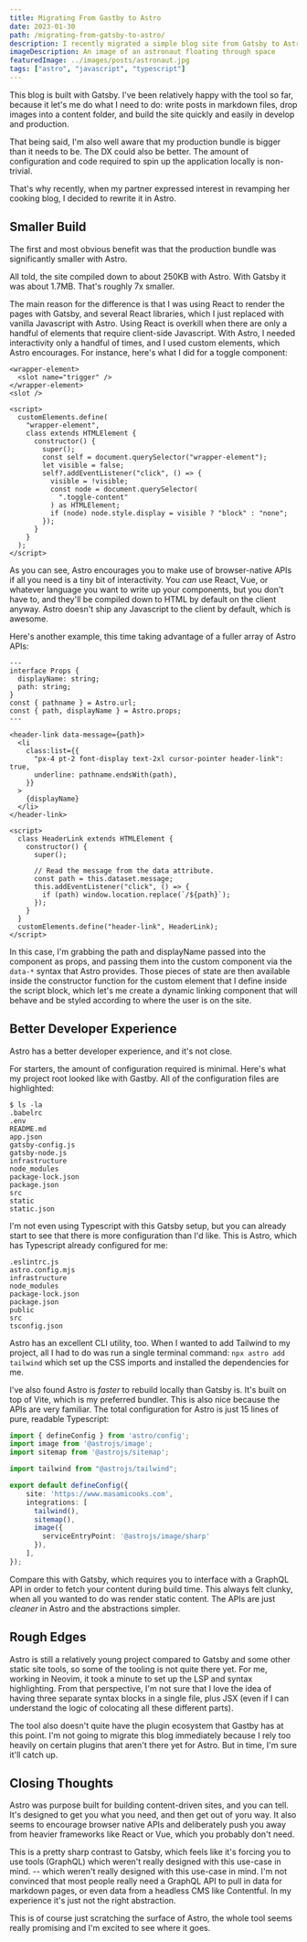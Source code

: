 ```yaml
---
title: Migrating From Gastby to Astro
date: 2023-01-30
path: /migrating-from-gatsby-to-astro/
description: I recently migrated a simple blog site from Gatsby to Astro, and was glad I did. Here are my takeaways.
imageDescription: An image of an astronaut floating through space
featuredImage: ../images/posts/astronaut.jpg
tags: ["astro", "javascript", "typescript"]
---
```


This blog is built with Gatsby. I've been relatively happy with the tool so far, because it let's me do what I need to do: write posts in markdown files, drop images into a content folder, and build the site quickly and easily in develop and production.

That being said, I'm also well aware that my production bundle is bigger than it needs to be. The DX could also be better. The amount of configuration and code required to spin up the application locally is non-trivial.

That's why recently, when my partner expressed interest in revamping her cooking blog, I decided to rewrite it in Astro.

## Smaller Build

The first and most obvious benefit was that the production bundle was significantly smaller with Astro. 

All told, the site compiled down to about 250KB with Astro. With Gatsby it was about 1.7MB. That's roughly 7x smaller.

The main reason for the difference is that I was using React to render the pages with Gatsby, and several React libraries, which I just replaced with vanilla Javascript with Astro. Using React is overkill when there are only a handful of elements that require client-side Javascript. With Astro, I needed interactivity only a handful of times, and I used custom elements, which Astro encourages. For instance, here's what I did for a toggle component:

```html:title=Toggle.astro
<wrapper-element>
  <slot name="trigger" />
</wrapper-element>
<slot />

<script>
  customElements.define(
    "wrapper-element",
    class extends HTMLElement {
      constructor() {
        super();
        const self = document.querySelector("wrapper-element");
        let visible = false;
        self?.addEventListener("click", () => {
          visible = !visible;
          const node = document.querySelector(
            ".toggle-content"
          ) as HTMLElement;
          if (node) node.style.display = visible ? "block" : "none";
        });
      }
    }
  );
</script>
```

As you can see, Astro encourages you to make use of browser-native APIs if all you need is a tiny bit of interactivity. You _can_ use React, Vue, or whatever language you want to write up your components, but you don't have to, and they'll be compiled down to HTML by default on the client anyway. Astro doesn't ship any Javascript to the client by default, which is awesome.

Here's another example, this time taking advantage of a fuller array of Astro APIs:

```html:title=HeaderLink.astro
---
interface Props {
  displayName: string;
  path: string;
}
const { pathname } = Astro.url;
const { path, displayName } = Astro.props;
---

<header-link data-message={path}>
  <li
    class:list={{
      "px-4 pt-2 font-display text-2xl cursor-pointer header-link": true,
      underline: pathname.endsWith(path),
    }}
  >
    {displayName}
  </li>
</header-link>

<script>
  class HeaderLink extends HTMLElement {
    constructor() {
      super();

      // Read the message from the data attribute.
      const path = this.dataset.message;
      this.addEventListener("click", () => {
        if (path) window.location.replace(`/${path}`);
      });
    }
  }
  customElements.define("header-link", HeaderLink);
</script>
```

In this case, I'm grabbing the path and displayName passed into the component as props, and passing them into the custom component via the `data-*` syntax that Astro provides. Those pieces of state are then available inside the constructor function for the custom element that I define inside the script block, which let's me create a dynamic linking component that will behave and be styled according to where the user is on the site.

## Better Developer Experience

Astro has a better developer experience, and it's not close.

For starters, the amount of configuration required is minimal. Here's what my project root looked like with Gastby. All of the configuration files are highlighted:

```bash{2,5-7,10-11,14}
$ ls -la
.babelrc
.env
README.md
app.json
gatsby-config.js
gatsby-node.js
infrastructure
node_modules
package-lock.json
package.json
src
static
static.json
```

I'm not even using Typescript with this Gatsby setup, but you can already start to see that there is more configuration than I'd like. This is Astro, which has Typescript already configured for me:

```bash{2,3,6-7,9}
.eslintrc.js
astro.config.mjs
infrastructure
node_modules
package-lock.json
package.json
public
src
tsconfig.json
```

Astro has an excellent CLI utility, too. When I wanted to add Tailwind to my project, all I had to do was run a single terminal command: `npx astro add tailwind` which set up the CSS imports and installed the dependencies for me.

I've also found Astro is _faster_ to rebuild locally than Gatsby is. It's built on top of Vite, which is my preferred bundler. This is also nice because the APIs are very familiar. The total configuration for Astro is just 15 lines of pure, readable Typescript:

```typescript
import { defineConfig } from 'astro/config';
import image from '@astrojs/image';
import sitemap from '@astrojs/sitemap';

import tailwind from "@astrojs/tailwind";

export default defineConfig({
    site: 'https://www.masamicooks.com',
    integrations: [
      tailwind(), 
      sitemap(),
      image({
        serviceEntryPoint: '@astrojs/image/sharp'
      }),
    ],
});
```

Compare this with Gatsby, which requires you to interface with a GraphQL API in order to fetch your content during build time. This always felt clunky, when all you wanted to do was render static content. The APIs are just _cleaner_ in Astro and the abstractions simpler.

## Rough Edges

Astro is still a relatively young project compared to Gatsby and some other static site tools, so some of the tooling is not quite there yet. For me, working in Neovim, it took a minute to set up the LSP and syntax highlighting. From that perspective, I'm not sure that I love the idea of having three separate syntax blocks in a single file, plus JSX (even if I can understand the logic of colocating all these different parts).

The tool also doesn't quite have the plugin ecosystem that Gastby has at this point. I'm not going to migrate this blog immediately because I rely too heavily on certain plugins that aren't there yet for Astro. But in time, I'm sure it'll catch up.

## Closing Thoughts

Astro was purpose built for building content-driven sites, and you can tell. It's designed to get you what you need, and then get out of yoru way. It also seems to encourage browser native APIs and deliberately push you away from heavier frameworks like React or Vue, which you probably don't need.

This is a pretty sharp contrast to Gatsby, which feels like it's forcing you to use tools (GraphQL) which weren't really designed with this use-case in mind. -- which weren't really designed with this use-case in mind. I'm not convinced that most people really need a GraphQL API to pull in data for markdown pages, or even data from a headless CMS like Contentful. In my experience it's just not the right abstraction.

This is of course just scratching the surface of Astro, the whole tool seems really promising and I'm excited to see where it goes.
